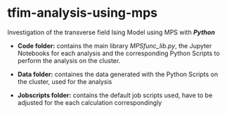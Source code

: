 # tfim-analysis-using-mps
Investigation of the transverse field Ising Model using MPS with ***Python***

- **Code folder:** contains the main library _MPSfunc_lib.py_, the Jupyter Notebooks for each analysis and the corresponding Python Scripts to perform the analysis on the cluster.

- **Data folder:** containes the data generated with the Python Scripts on the cluster, used for the analysis

- **Jobscripts folder:** contains the default job scripts used, have to be adjusted for the each calculation correspondingly
